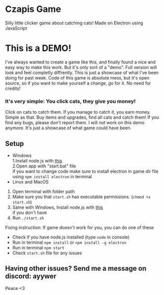 # Czapis Game

Silly little clicker game about catching cats!
Made on Electron using JavaScript

# This is a DEMO!
I've always wanted to create a game like this, and finally found a nice and easy way to make this work. But it's only sort of a "demo". Full version will look and feel completly diffrently.
This is just a showcase of what I've been doing for past week. Code of this game is absolute mess, but it's open source, so if you want to make yourself a change, go for it. No need for credits!

### It's very simple: You click cats, they give you money!
Click on cats to catch them. If you manage to catch it, you earn money. Simple as that. 
Buy items and upgrades, find all cats and catch them!
If you find any bugs, please don't report them. I will not work on this demo anymore. It's just a showcase of what game could have been.

## Setup
- Windows <br />
1.Install node.js with [this](https://nodejs.org/en) <br />
2.Open app with "start.bat" file <br />
if you want to change code make sure to install electron in game dir file using ``npm install electron`` in terminal
- Linux and MacOS
1. Open terminal with folder path
2. Make sure you that ``start.sh`` has executable permissions. (``chmod +x start.sh``)
3. Same with Windows, Install node.js with [this](https://nodejs.org/en) <br /> if you don't have
4. Run ``./start.sh``

Fixing instruction:
If game doesn't work for you, you can do one of these
- Check if you have node.js installed (type ``node`` in console)
- Run in terminal ``npm install`` or ``npm install -g electron``
- Run in terminal ``npm start``
- Check ``start.sh`` file for any issues


## Having other issues? Send me a message on discord: ayywer
Peace <3
